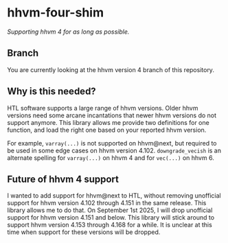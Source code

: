 # hhvm-four-shim

_Supporting hhvm 4 for as long as possible._

## Branch

You are currently looking at the hhvm version 4 branch of this repository.

## Why is this needed?

HTL software supports a large range of hhvm versions. Older hhvm versions need
some arcane incantations that newer hhvm versions do not support anymore. This
library allows me provide two definitions for one function, and load the right
one based on your reported hhvm version.

For example, `varray(...)` is not supported on hhvm@next, but required to be
used in some edge cases on hhvm version 4.102. `downgrade_vecish` is an
alternate spelling for `varray(...)` on hhvm 4 and for `vec(...)` on hhvm 6.

## Future of hhvm 4 support

I wanted to add support for hhvm@next to HTL, without removing unofficial
support for hhvm version 4.102 through 4.151 in the same release. This library
allows me to do that. On September 1st 2025, I will drop unofficial support for
hhvm version 4.151 and below. This library will stick around to support
hhvm version 4.153 through 4.168 for a while. It is unclear at this time when
support for these versions will be dropped.
